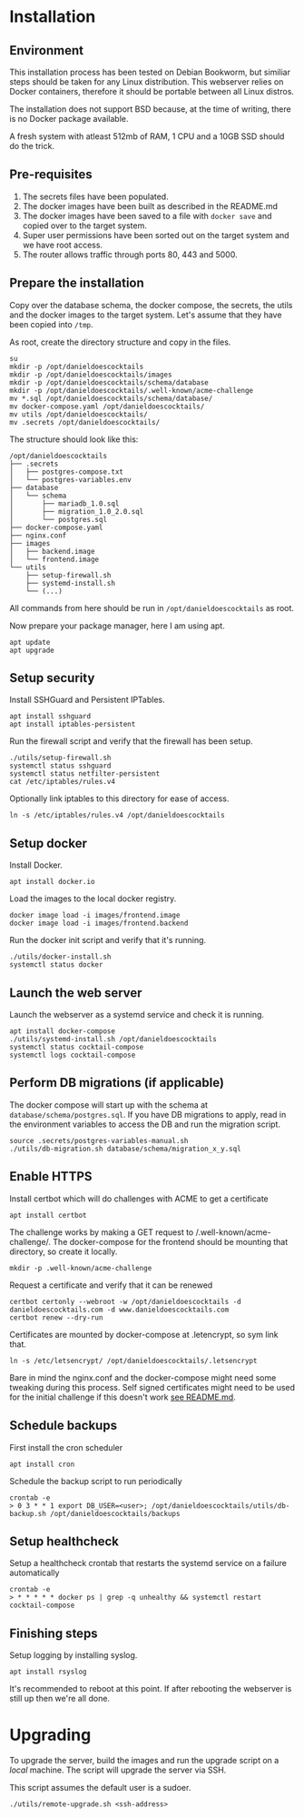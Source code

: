 # Installation

## Environment
This installation process has been tested on Debian Bookworm, but similiar steps should be taken for any Linux distribution.
This webserver relies on Docker containers, therefore it should be portable between all Linux distros.

The installation does not support BSD because, at the time of writing, there is no Docker package available.

A fresh system with atleast 512mb of RAM, 1 CPU and a 10GB SSD should do the trick.

## Pre-requisites
1. The secrets files have been populated.
1. The docker images have been built as described in the README.md
1. The docker images have been saved to a file with `docker save` and copied over to the target system.
1. Super user permissions have been sorted out on the target system and we have root access.
1. The router allows traffic through ports 80, 443 and 5000.

## Prepare the installation
Copy over the database schema, the docker compose, the secrets, the utils and the docker images to the target system. Let's assume that they have been copied into `/tmp`.

As root, create the directory structure and copy in the files.
```
su
mkdir -p /opt/danieldoescocktails
mkdir -p /opt/danieldoescocktails/images
mkdir -p /opt/danieldoescocktails/schema/database
mkdir -p /opt/danieldoescocktails/.well-known/acme-challenge
mv *.sql /opt/danieldoescocktails/schema/database/
mv docker-compose.yaml /opt/danieldoescocktails/
mv utils /opt/danieldoescocktails/
mv .secrets /opt/danieldoescocktails/
```

The structure should look like this:
```
/opt/danieldoescocktails
├── .secrets
│   ├── postgres-compose.txt
│   └── postgres-variables.env
├── database
│   └── schema
│       ├── mariadb_1.0.sql
│       ├── migration_1.0_2.0.sql
│       └── postgres.sql
├── docker-compose.yaml
├── nginx.conf
├── images
│   ├── backend.image
│   └── frontend.image
└── utils
    ├── setup-firewall.sh
    ├── systemd-install.sh
    └── (...)
```
All commands from here should be run in `/opt/danieldoescocktails` as root.

Now prepare your package manager, here I am using apt.
```
apt update
apt upgrade
```

## Setup security
Install SSHGuard and Persistent IPTables.
```
apt install sshguard
apt install iptables-persistent
```

Run the firewall script and verify that the firewall has been setup.
```
./utils/setup-firewall.sh
systemctl status sshguard
systemctl status netfilter-persistent
cat /etc/iptables/rules.v4
```

Optionally link iptables to this directory for ease of access.
```
ln -s /etc/iptables/rules.v4 /opt/danieldoescocktails
```

## Setup docker
Install Docker.
```
apt install docker.io
```

Load the images to the local docker registry.
```
docker image load -i images/frontend.image
docker image load -i images/frontend.backend
```

Run the docker init script and verify that it's running.
```
./utils/docker-install.sh
systemctl status docker
```

## Launch the web server
Launch the webserver as a systemd service and check it is running.
```
apt install docker-compose
./utils/systemd-install.sh /opt/danieldoescocktails
systemctl status cocktail-compose
systemctl logs cocktail-compose
```

## Perform DB migrations (if applicable)
The docker compose will start up with the schema at `database/schema/postgres.sql`.
If you have DB migrations to apply, read in the environment variables to access the DB and run the migration script.

```
source .secrets/postgres-variables-manual.sh
./utils/db-migration.sh database/schema/migration_x_y.sql
```

## Enable HTTPS
Install certbot which will do challenges with ACME to get a certificate
```
apt install certbot
```

The challenge works by making a GET request to /.well-known/acme-challenge/. The docker-compose for the frontend should be mounting that 
directory, so create it locally.
```
mkdir -p .well-known/acme-challenge
```

Request a certificate and verify that it can be renewed 
```
certbot certonly --webroot -w /opt/danieldoescocktails -d danieldoescocktails.com -d www.danieldoescocktails.com
certbot renew --dry-run
```

Certificates are mounted by docker-compose at .letencrypt, so sym link that.
```
ln -s /etc/letsencrypt/ /opt/danieldoescocktails/.letsencrypt
```

Bare in mind the nginx.conf and the docker-compose might need some tweaking during this process.
Self signed certificates might need to be used for the initial challenge if this doesn't work [see README.md](/README.md).

## Schedule backups
First install the cron scheduler
```
apt install cron
```

Schedule the backup script to run periodically
```
crontab -e
> 0 3 * * 1 export DB_USER=<user>; /opt/danieldoescocktails/utils/db-backup.sh /opt/danieldoescocktails/backups
```

## Setup healthcheck
Setup a healthcheck crontab that restarts the systemd service on a failure automatically
```
crontab -e
> * * * * * docker ps | grep -q unhealthy && systemctl restart cocktail-compose
```

## Finishing steps
Setup logging by installing syslog.
```
apt install rsyslog
```

It's recommended to reboot at this point. If after rebooting the webserver is still up then we're all done.

# Upgrading
To upgrade the server, build the images and run the upgrade script on a _local_ machine. The script will upgrade the server via SSH.

This script assumes the default user is a sudoer.
```
./utils/remote-upgrade.sh <ssh-address>
```

